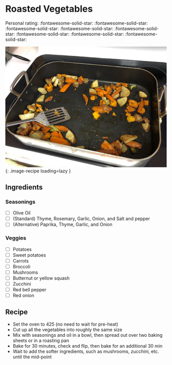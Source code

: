 # Roasted Vegetables

<!-- {cts} rating=5; (User can specify rating on scale of 1-5) -->

Personal rating: :fontawesome-solid-star: :fontawesome-solid-star: :fontawesome-solid-star: :fontawesome-solid-star: :fontawesome-solid-star: :fontawesome-solid-star: :fontawesome-solid-star: :fontawesome-solid-star:

<!-- {cte} -->

<!-- {cts} name_image=roasted_vegetables.jpg; (User can specify image name) -->

![roasted_vegetables.jpg](./roasted_vegetables.jpg){: .image-recipe loading=lazy }

<!-- {cte} -->

## Ingredients

### Seasonings

- [ ] Olive Oil
- [ ] (Standard) Thyme, Rosemary, Garlic, Onion, and Salt and pepper
- [ ] (Alternative) Paprika, Thyme, Garlic, and Onion

### Veggies

- [ ] Potatoes
- [ ] Sweet potatoes
- [ ] Carrots
- [ ] Broccoli
- [ ] Mushrooms
- [ ] Butternut or yellow squash
- [ ] Zucchini
- [ ] Red bell pepper
- [ ] Red onion

## Recipe

- Set the oven to 425 (no need to wait for pre-heat)
- Cut up all the vegetables into roughly the same size
- Mix with seasonings and oil in a bowl, then spread out over two baking sheets or in a roasting pan
- Bake for 30 minutes, check and flip, then bake for an additional 30 min
- Wait to add the softer ingredients, such as mushrooms, zucchini, etc. until the mid-point
